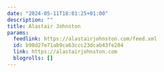 ```yaml
---
date: "2024-05-11T18:01:25+01:00"
description: ""
title: Alastair Johnston
params:
  feedlink: https://alastairjohnston.com/feed.xml
  id: b98d27e71ab9ca63ccc23dcab43fe284
  link: https://alastairjohnston.com
  blogrolls: []
---
```

